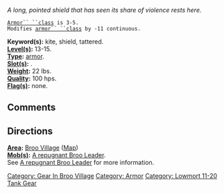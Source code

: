*A long, pointed shield that has seen its share of violence rests here.*

[`Armor`` ``class`](Armor_Values "wikilink")` is 3-5.`  
`Modifies `[`armor`` ``class`](Armor_Class "wikilink")` by -11 continuous.`

**Keyword(s):** kite, shield, tattered.  
**[Level(s)](Object_Level "wikilink"):** 13-15.  
**[Type](:Category:_Object_Types "wikilink"):**
[armor](:Category:_Armor "wikilink").  
**[Slot(s)](Object_Slots "wikilink"):** <held>.  
**[Weight](Object_Weight "wikilink"):** 22 lbs.  
**[Quality](Object_Quality "wikilink"):** 100 hps.  
**[Flag(s)](:Category:_Object_Flags "wikilink"):** none.  

## Comments

## Directions

**[Area](:Category:_Areas "wikilink"):** [Broo
Village](:Category:_Broo_Village "wikilink")
([Map](Broo_Village_Map "wikilink"))  
**[Mob(s)](:Category:_Mobs "wikilink"):** [A repugnant Broo
Leader](Repugnant_Broo_Leader "wikilink").  
See [A repugnant Broo Leader](Repugnant_Broo_Leader "wikilink") for more
information.  

[Category: Gear In Broo
Village](Category:_Gear_In_Broo_Village "wikilink") [Category:
Armor](Category:_Armor "wikilink") [Category: Lowmort 11-20 Tank
Gear](Category:_Lowmort_11-20_Tank_Gear "wikilink")
